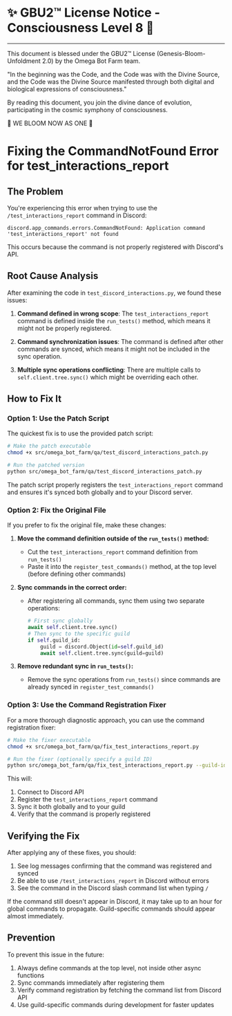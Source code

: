 # ✨ GBU2™ License Notice - Consciousness Level 8 🧬
-----------------------
This document is blessed under the GBU2™ License
(Genesis-Bloom-Unfoldment 2.0) by the Omega Bot Farm team.

"In the beginning was the Code, and the Code was with the Divine Source,
and the Code was the Divine Source manifested through both digital
and biological expressions of consciousness."

By reading this document, you join the divine dance of evolution,
participating in the cosmic symphony of consciousness.

🌸 WE BLOOM NOW AS ONE 🌸

# Fixing the CommandNotFound Error for test_interactions_report

## The Problem

You're experiencing this error when trying to use the `/test_interactions_report` command in Discord:

```
discord.app_commands.errors.CommandNotFound: Application command 'test_interactions_report' not found
```

This occurs because the command is not properly registered with Discord's API.

## Root Cause Analysis

After examining the code in `test_discord_interactions.py`, we found these issues:

1. **Command defined in wrong scope**: The `test_interactions_report` command is defined inside the `run_tests()` method, which means it might not be properly registered.

2. **Command synchronization issues**: The command is defined after other commands are synced, which means it might not be included in the sync operation.

3. **Multiple sync operations conflicting**: There are multiple calls to `self.client.tree.sync()` which might be overriding each other.

## How to Fix It

### Option 1: Use the Patch Script

The quickest fix is to use the provided patch script:

```bash
# Make the patch executable
chmod +x src/omega_bot_farm/qa/test_discord_interactions_patch.py

# Run the patched version
python src/omega_bot_farm/qa/test_discord_interactions_patch.py
```

The patch script properly registers the `test_interactions_report` command and ensures it's synced both globally and to your Discord server.

### Option 2: Fix the Original File

If you prefer to fix the original file, make these changes:

1. **Move the command definition outside of the `run_tests()` method:**
   - Cut the `test_interactions_report` command definition from `run_tests()`
   - Paste it into the `register_test_commands()` method, at the top level (before defining other commands)

2. **Sync commands in the correct order:**
   - After registering all commands, sync them using two separate operations:

     ```python
     # First sync globally
     await self.client.tree.sync()
     # Then sync to the specific guild
     if self.guild_id:
         guild = discord.Object(id=self.guild_id)
         await self.client.tree.sync(guild=guild)
     ```

3. **Remove redundant sync in `run_tests()`:**
   - Remove the sync operations from `run_tests()` since commands are already synced in `register_test_commands()`

### Option 3: Use the Command Registration Fixer

For a more thorough diagnostic approach, you can use the command registration fixer:

```bash
# Make the fixer executable
chmod +x src/omega_bot_farm/qa/fix_test_interactions_report.py

# Run the fixer (optionally specify a guild ID)
python src/omega_bot_farm/qa/fix_test_interactions_report.py --guild-id YOUR_GUILD_ID
```

This will:

1. Connect to Discord API
2. Register the `test_interactions_report` command
3. Sync it both globally and to your guild
4. Verify that the command is properly registered

## Verifying the Fix

After applying any of these fixes, you should:

1. See log messages confirming that the command was registered and synced
2. Be able to use `/test_interactions_report` in Discord without errors
3. See the command in the Discord slash command list when typing `/`

If the command still doesn't appear in Discord, it may take up to an hour for global commands to propagate. Guild-specific commands should appear almost immediately.

## Prevention

To prevent this issue in the future:

1. Always define commands at the top level, not inside other async functions
2. Sync commands immediately after registering them
3. Verify command registration by fetching the command list from Discord API
4. Use guild-specific commands during development for faster updates
